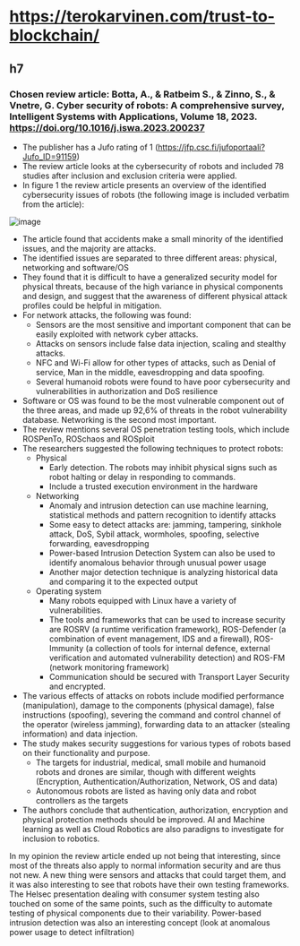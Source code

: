 # https://terokarvinen.com/trust-to-blockchain/
## h7
### Chosen review article: Botta, A., & Ratbeim S., & Zinno, S., & Vnetre, G. Cyber security of robots: A comprehensive survey, Intelligent Systems with Applications, Volume 18, 2023. https://doi.org/10.1016/j.iswa.2023.200237

* The publisher has a Jufo rating of 1 (https://jfp.csc.fi/jufoportaali?Jufo_ID=91159)
* The review article looks at the cybersecurity of robots and included 78 studies after inclusion and exclusion criteria were applied.
* In figure 1 the review article presents an overview of the identified cybersecurity issues of robots (the following image is included verbatim from the article):

![image](https://github.com/user-attachments/assets/8a88dbe8-0057-4ebf-9245-9a15632cf377)

* The article found that accidents make a small minority of the identified issues, and the majority are attacks.
* The identified issues are separated to three different areas: physical, networking and software/OS
* They found that it is difficult to have a generalized security model for physical threats, because of the high variance in physical components and design, and suggest that the awareness of different physical attack profiles could be helpful in mitigation.
* For network attacks, the following was found:
  * Sensors are the most sensitive and important component that can be easily exploited with network cyber attacks.
  * Attacks on sensors include false data injection, scaling and stealthy attacks.
  * NFC and Wi-Fi allow for other types of attacks, such as Denial of service, Man in the middle, eavesdropping and data spoofing.
  * Several humanoid robots were found to have poor cybersecurity and vulnerabilities in authorization and DoS resilience
* Software or OS was found to be the most vulnerable component out of the three areas, and made up 92,6% of threats in the robot vulnerability database. Networking is the second most important.
* The review mentions several OS penetration testing tools, which include ROSPenTo, ROSchaos and ROSploit
* The researchers suggested the following techniques to protect robots:
  * Physical
    * Early detection. The robots may inhibit physical signs such as robot halting or delay in responding to commands.
    * Include a trusted execution environment in the hardware
  * Networking
    * Anomaly and intrusion detection can use machine learning, statistical methods and pattern recognition to identify attacks
    * Some easy to detect attacks are: jamming, tampering, sinkhole attack, DoS, Sybil attack, wormholes, spoofing, selective forwarding, eavesdropping
    * Power-based Intrusion Detection System can also be used to identify anomalous behavior through unusual power usage
    * Another major detection technique is analyzing historical data and comparing it to the expected output
  * Operating system
    * Many robots equipped with Linux have a variety of vulnerabilities.
    * The tools and frameworks that can be used to increase security are ROSRV (a runtime verification framework), ROS-Defender (a combination of event management, IDS and a firewall), ROS-Immunity (a collection of tools for internal defence, external verification and automated vulnerability detection) and ROS-FM (network monitoring framework)
    * Communication should be secured with Transport Layer Security and encrypted.
* The various effects of attacks on robots include modified performance (manipulation), damage to the components (physical damage), false instructions (spoofing), severing the command and control channel of the operator (wireless jamming), forwarding data to an attacker (stealing information) and data injection.
* The study makes security suggestions for various types of robots based on their functionality and purpose.
  * The targets for industrial, medical, small mobile and humanoid robots and drones are similar, though with different weights (Encryption, Authentication/Authorization, Network, OS and data)
  * Autonomous robots are listed as having only data and robot controllers as the targets
* The authors conclude that authentication, authorization, encryption and physical protection methods should be improved. AI and Machine learning as well as Cloud Robotics are also paradigns to investigate for inclusion to robotics.


In my opinion the review article ended up not being that interesting, since most of the threats also apply to normal information security and are thus not new. A new thing were sensors and attacks that could target them, and it was also interesting to see that robots have their own testing frameworks. The Helsec presentation dealing with consumer system testing also touched on some of the same points, such as the difficulty to automate testing of physical components due to their variability. Power-based intrusion detection was also an interesting concept (look at anomalous power usage to detect infiltration)
